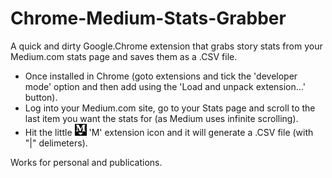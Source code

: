 # Chrome-Medium-Stats-Grabber

A quick and dirty Google.Chrome extension that grabs story stats from your Medium.com stats page and saves them as a .CSV file. 
* Once installed in Chrome (goto extensions and tick the 'developer mode' option and then add using the 'Load and unpack extension...' button). 
* Log into your Medium.com site, go to your Stats page and scroll to the last item you want the stats for (as Medium uses infinite scrolling). 
* Hit the little !['M icon'](https://github.com/murraygm/Chrome-Medium-Stats-Grabber/raw/master/mediumstatsgrabber/icon.png) 'M' extension icon and it will generate a .CSV file (with "|" delimeters). 

Works for personal and publications.



